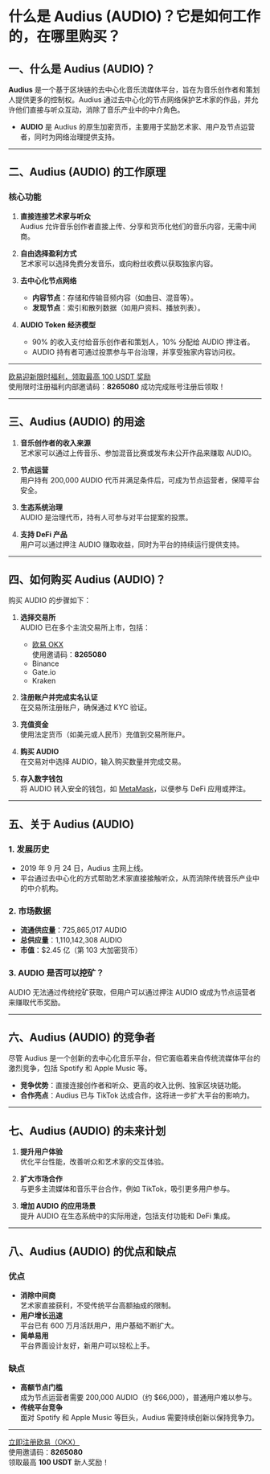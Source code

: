 # 什么是 Audius (AUDIO)？它是如何工作的，在哪里购买？



## 一、什么是 Audius (AUDIO)？

**Audius** 是一个基于区块链的去中心化音乐流媒体平台，旨在为音乐创作者和策划人提供更多的控制权。Audius 通过去中心化的节点网络保护艺术家的作品，并允许他们直接与听众互动，消除了音乐产业中的中介角色。

- **AUDIO** 是 Audius 的原生加密货币，主要用于奖励艺术家、用户及节点运营者，同时为网络治理提供支持。

---

## 二、Audius (AUDIO) 的工作原理

### 核心功能
1. **直接连接艺术家与听众**  
   Audius 允许音乐创作者直接上传、分享和货币化他们的音乐内容，无需中间商。
   
2. **自由选择盈利方式**  
   艺术家可以选择免费分发音乐，或向粉丝收费以获取独家内容。

3. **去中心化节点网络**  
   - **内容节点**：存储和传输音频内容（如曲目、混音等）。  
   - **发现节点**：索引和散列数据（如用户资料、播放列表）。

4. **AUDIO Token 经济模型**  
   - 90% 的收入支付给音乐创作者和策划人，10% 分配给 AUDIO 押注者。
   - AUDIO 持有者可通过投票参与平台治理，并享受独家内容访问权。

---
[欧易迎新限时福利，领取最高 100 USDT 奖励](https://bit.ly/OKXe)  
使用限时注册福利内部邀请码：**8265080** 成功完成账号注册后领取！

---

## 三、Audius (AUDIO) 的用途

1. **音乐创作者的收入来源**  
   艺术家可以通过上传音乐、参加混音比赛或发布未公开作品来赚取 AUDIO。

2. **节点运营**  
   用户持有 200,000 AUDIO 代币并满足条件后，可成为节点运营者，保障平台安全。

3. **生态系统治理**  
   AUDIO 是治理代币，持有人可参与对平台提案的投票。

4. **支持 DeFi 产品**  
   用户可以通过押注 AUDIO 赚取收益，同时为平台的持续运行提供支持。

---

## 四、如何购买 Audius (AUDIO)？

购买 AUDIO 的步骤如下：

1. **选择交易所**  
   AUDIO 已在多个主流交易所上市，包括：
   - [欧易 OKX](https://bit.ly/OKXe)  
     使用邀请码：**8265080**
   - Binance
   - Gate.io
   - Kraken

2. **注册账户并完成实名认证**  
   在交易所注册账户，确保通过 KYC 验证。

3. **充值资金**  
   使用法定货币（如美元或人民币）充值到交易所账户。

4. **购买 AUDIO**  
   在交易对中选择 AUDIO，输入购买数量并完成交易。

5. **存入数字钱包**  
   将 AUDIO 转入安全的钱包，如 [MetaMask](https://metamask.io/)，以便参与 DeFi 应用或押注。

---

## 五、关于 Audius (AUDIO)

### 1. 发展历史
- 2019 年 9 月 24 日，Audius 主网上线。
- 平台通过去中心化的方式帮助艺术家直接接触听众，从而消除传统音乐产业中的中介机构。

### 2. 市场数据
- **流通供应量**：725,865,017 AUDIO  
- **总供应量**：1,110,142,308 AUDIO  
- **市值**：$2.45 亿（第 103 大加密货币）

### 3. AUDIO 是否可以挖矿？
AUDIO 无法通过传统挖矿获取，但用户可以通过押注 AUDIO 或成为节点运营者来赚取代币奖励。

---

## 六、Audius (AUDIO) 的竞争者

尽管 Audius 是一个创新的去中心化音乐平台，但它面临着来自传统流媒体平台的激烈竞争，包括 Spotify 和 Apple Music 等。  
- **竞争优势**：直接连接创作者和听众、更高的收入比例、独家区块链功能。  
- **合作亮点**：Audius 已与 TikTok 达成合作，这将进一步扩大平台的影响力。

---

## 七、Audius (AUDIO) 的未来计划

1. **提升用户体验**  
   优化平台性能，改善听众和艺术家的交互体验。

2. **扩大市场合作**  
   与更多主流媒体和音乐平台合作，例如 TikTok，吸引更多用户参与。

3. **增加 AUDIO 的应用场景**  
   提升 AUDIO 在生态系统中的实际用途，包括支付功能和 DeFi 集成。

---

## 八、Audius (AUDIO) 的优点和缺点

### 优点
- **消除中间商**  
  艺术家直接获利，不受传统平台高额抽成的限制。
- **用户增长迅速**  
  平台已有 600 万月活跃用户，用户基础不断扩大。
- **简单易用**  
  平台界面设计友好，新用户可以轻松上手。

### 缺点
- **高额节点门槛**  
  成为节点运营者需要 200,000 AUDIO（约 $66,000），普通用户难以参与。
- **传统平台竞争**  
  面对 Spotify 和 Apple Music 等巨头，Audius 需要持续创新以保持竞争力。

---

[立即注册欧易（OKX）](https://bit.ly/OKXe)  
使用邀请码：**8265080**  
领取最高 **100 USDT** 新人奖励！
